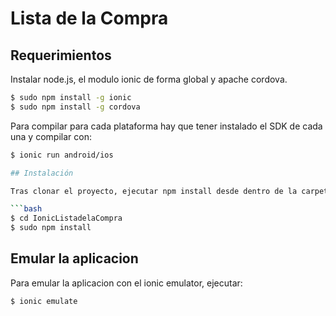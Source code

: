 Lista de la Compra
=====================

## Requerimientos

Instalar node.js, el modulo ionic de forma global y apache cordova.

```bash
$ sudo npm install -g ionic
$ sudo npm install -g cordova
```

Para compilar para cada plataforma hay que tener instalado el SDK de cada una y compilar con:
```bash
$ ionic run android/ios

## Instalación

Tras clonar el proyecto, ejecutar npm install desde dentro de la carpeta:

```bash
$ cd IonicListadelaCompra
$ sudo npm install 
```

## Emular la aplicacion

Para emular la aplicacion con el ionic emulator, ejecutar:

```bash
$ ionic emulate
```
